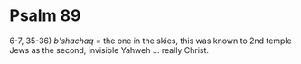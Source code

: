 # Psalm 89

6-7, 35-36) _b'shachaq_ = the one in the skies, this was known to 2nd temple Jews as the second, invisible Yahweh ... really Christ.
